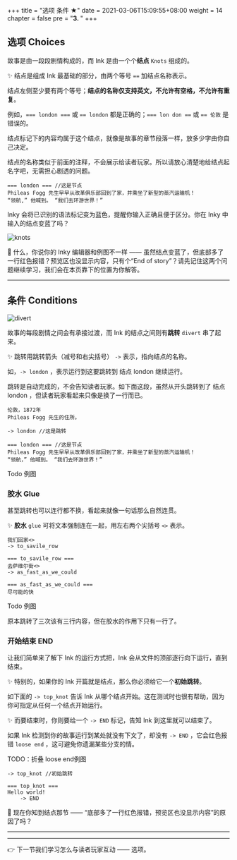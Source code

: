 +++
title = "选项 条件 ★"
date = 2021-03-06T15:09:55+08:00
weight = 14
chapter = false
pre = "<b>3. </b>"
+++

## 选项 Choices

故事是由一段段剧情构成的，而 Ink 是由一个个**结点** `Knots` 组成的。

✨ 结点是组成 Ink 最基础的部分，由两个等号 `==` 加结点名称表示。

结点左侧至少要有两个等号；**结点的名称仅支持英文，不允许有空格，不允许有重复**。

例如，`=== london ===` 或 `== london` 都是正确的；`=== lon don ==` 或 `== 伦敦` 是错误的。

结点标记下的内容均属于这个结点，就像是故事的章节段落一样，放多少字由你自己决定。

结点的名称类似于前面的注释，不会展示给读者玩家。所以请放心清楚地给结点起名字吧，无需担心剧透的问题。

```
=== london === //这是节点
Phileas Fogg 先生早早从改革俱乐部回到了家，并乘坐了新型的蒸汽运输机！   
“领航,” 他喊到。 “我们去环游世界！”
```

Inky 会将已识别的语法标记变为蓝色，提醒你输入正确且便于区分。你在 Inky 中输入的结点变蓝了吗？

![knots](/images/learn/knots.png)

🤔 什么，你说你的 Inky 编辑器和例图不一样 —— 虽然结点变蓝了，但底部多了一行红色报错？预览区也没显示内容，只有个“End of story”？请先记住这两个问题继续学习，我们会在本页靠下的位置为你解答。

---

## 条件 Conditions

![divert](/images/learn/divert.png)

故事的每段剧情之间会有承接过渡，而 Ink 的结点之间则有**跳转** `divert` 串了起来。

✨ 跳转用跳转箭头（减号和右尖括号） `->` 表示，指向结点的名称。

如，`-> london` ，表示运行到这要跳转到 结点 london 继续运行。

跳转是自动完成的，不会告知读者玩家。如下面这段，虽然从开头跳转到了 结点 london ，但读者玩家看起来只像是换了一行而已。

```
伦敦，1872年
Phileas Fogg 先生的住所。

-> london //这是跳转

=== london === //这是节点
Phileas Fogg 先生早早从改革俱乐部回到了家，并乘坐了新型的蒸汽运输机！   
“领航，” 他喊到。 “我们去环游世界！”
```

Todo 例图

### 胶水 Glue

甚至跳转也可以连行都不换，看起来就像一句话那么自然连贯。

✨ **胶水** `glue` 可将文本强制连在一起，用左右两个尖括号 `<>` 表示。 

```
我们回家<> 
-> to_savile_row 

=== to_savile_row ===
去萨维尔街<>
-> as_fast_as_we_could

=== as_fast_as_we_could ===
尽可能的快
```

Todo 例图

原本跳转了三次该有三行内容，但在胶水的作用下只有一行了。

### 开始结束 END

让我们简单来了解下 Ink 的运行方式把，Ink 会从文件的顶部逐行向下运行，直到结束。

✨ 特别的，如果你的 Ink 开篇就是结点，那么你必须给它一个**初始跳转**。

如下面的 `-> top_knot` 告诉 Ink 从哪个结点开始。这在测试时也很有帮助，因为你可指定从任何一个结点开始运行。

✨ 而要结束时，你则要给一个 `-> END` 标记，告知 Ink 到这里就可以结束了。

如果 Ink 检测到你的故事运行到某处就没有下文了，却没有 `-> END` ，它会红色报错 `loose end` ，这可避免你遗漏某些分支的情。

TODO：折叠 loose end例图

```
-> top_knot //初始跳转

=== top_knot ===
Hello world!
    -> END
```

🤔 现在你知到结点那节 —— “底部多了一行红色报错，预览区也没显示内容”的原因了吗？

---

---

👉 下一节我们学习怎么与读者玩家互动 —— 选项。